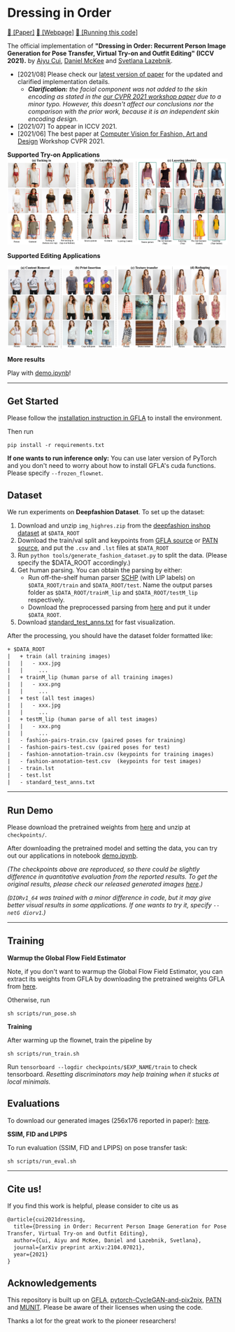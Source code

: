 # Dressing in Order 
[:womans_clothes: \[Paper\]](https://cuiaiyu.github.io/dressing-in-order/Cui_Dressing_in_Order.pdf)
[:jeans: \[Webpage\]](https://cuiaiyu.github.io/dressing-in-order)
[:dress: \[Running this code\]](#get-started)

The official implementation of __"Dressing in Order: Recurrent Person Image Generation for Pose Transfer, Virtual Try-on and Outfit Editing" (ICCV 2021).__ 
by
[Aiyu Cui](https://cuiaiyu.github.io),
[Daniel McKee](http://danielbmckee.com) and
[Svetlana Lazebnik](https://slazebni.cs.illinois.edu).

- [2021/08] Please check our [latest version of paper](https://cuiaiyu.github.io/dressing-in-order/Cui_Dressing_in_Order.pdf) for the updated and clarified implementation details.      
  - *__Clarification:__ the facial component was not added to the skin encoding as stated in the [our CVPR 2021 workshop paper](https://openaccess.thecvf.com/content/CVPR2021W/CVFAD/papers/Cui_Dressing_in_Order_Recurrent_Person_Image_Generation_for_Pose_Transfer_CVPRW_2021_paper.pdf) due to a minor typo. However, this doesn't affect our conclusions nor the comparison with the prior work, because it is an independent skin encoding design.*
- [2021/07] To appear in ICCV 2021.
- [2021/06] The best paper at [Computer Vision for Fashion, Art and Design](https://sites.google.com/zalando.de/cvfad2021/home) Workshop CVPR 2021.

__Supported Try-on Applications__
![](Images/short_try_on_editing.png)

__Supported Editing Applications__

![](Images/short_editing.png)

__More results__

Play with [demo.ipynb](demo.ipynb)!

----

## Get Started
Please follow the [installation instruction in GFLA](https://github.com/RenYurui/Global-Flow-Local-Attention) to install the environment. 

Then run
```
pip install -r requirements.txt
```

__If one wants to run inference only:__
You can use later version of PyTorch and you don't need to worry about how to install GFLA's cuda functions. Please specify ```--frozen_flownet```.


## Dataset
We run experiments on __Deepfashion Dataset__. To set up the dataset:
1. Download and unzip ```img_highres.zip``` from the [deepfashion inshop dataset](http://mmlab.ie.cuhk.edu.hk/projects/DeepFashion/InShopRetrieval.html) at ```$DATA_ROOT```
2. Download the train/val split and keypoints from 
[GFLA source](https://drive.google.com/drive/folders/1BX3Bxh8KG01yKWViRY0WTyDWbJHju-SL)
or [PATN source](https://drive.google.com/drive/folders/1eIwVFMRu9sU5UN-dbyTSEDEZJnWyYfxj),
and put the ```.csv``` and ```.lst``` files at ```$DATA_ROOT```
3. Run ```python tools/generate_fashion_dataset.py``` to split the data. (Please specify the $DATA_ROOT accordingly.)
4. Get human parsing. You can obtain the parsing by either:
    - Run off-the-shelf human parser [SCHP](https://github.com/PeikeLi/Self-Correction-Human-Parsing) (with LIP labels) on ```$DATA_ROOT/train``` and ```$DATA_ROOT/test```. Name the output parses folder as ```$DATA_ROOT/trainM_lip``` and ```$DATA_ROOT/testM_lip``` respectively.
    - Download the preprocessed parsing from [here](https://drive.google.com/drive/folders/11wWszW1kskAyMIGJHBBZzHNKN3os6pu_?usp=sharing) and put it under ```$DATA_ROOT```.
5. Download [standard_test_anns.txt](https://drive.google.com/drive/folders/11wWszW1kskAyMIGJHBBZzHNKN3os6pu_?usp=sharing) for fast visualization.

After the processing, you should have the dataset folder formatted like:
```
+ $DATA_ROOT
|   + train (all training images)
|   |   - xxx.jpg
|   |     ...
|   + trainM_lip (human parse of all training images)
|   |   - xxx.png
|   |     ...
|   + test (all test images)
|   |   - xxx.jpg
|   |     ...
|   + testM_lip (human parse of all test images)
|   |   - xxx.png
|   |     ...
|   - fashion-pairs-train.csv (paired poses for training)
|   - fashion-pairs-test.csv (paired poses for test)
|   - fashion-annotation-train.csv (keypoints for training images)
|   - fashion-annotation-test.csv  (keypoints for test images)
|   - train.lst
|   - test.lst
|   - standard_test_anns.txt
```

---

## Run Demo
Please download the pretrained weights from [here](https://drive.google.com/drive/folders/1-7DxUvcrC3cvQV67Z2QhRdi-9PMDC8w9?usp=sharing) and unzip at ```checkpoints/```. 

After downloading the pretrained model and setting the data, you can try out our applications in notebook [demo.ipynb](demo.ipynb).

*(The checkpoints above are reproduced, so there could be slightly difference in quantitative evaluation from the reported results. To get the original results, please check our released generated images [here](https://drive.google.com/drive/folders/1GOQVMhBKvANKutLDbzPbE-Zrb6ai9Eo8?usp=sharing).)*

*(```DIORv1_64``` was trained with a minor difference in code, but it may give better visual results in some applications. If one wants to try it, specify ```--netG diorv1```.)*

---
## Training

__Warmup the Global Flow Field Estimator__

Note, if you don't want to warmup the Global Flow Field Estimator, you can extract its weights from GFLA by downloading the pretrained weights GFLA from [here](https://github.com/RenYurui/Global-Flow-Local-Attention).

Otherwise, run

```
sh scripts/run_pose.sh
```

__Training__

After warming up the flownet, train the pipeline by
```
sh scripts/run_train.sh
```
Run ```tensorboard --logdir checkpoints/$EXP_NAME/train``` to check tensorboard.
*Resetting discriminators may help training when it stucks at local minimals.*

## Evaluations

To download our generated images (256x176 reported in paper): [here](https://drive.google.com/drive/folders/1GOQVMhBKvANKutLDbzPbE-Zrb6ai9Eo8?usp=sharing).

__SSIM, FID and LPIPS__

To run evaluation (SSIM, FID and LPIPS) on pose transfer task: 
```
sh scripts/run_eval.sh
```

---
## Cite us!
If you find this work is helpful, please consider to cite us as
```
@article{cui2021dressing,
  title={Dressing in Order: Recurrent Person Image Generation for Pose Transfer, Virtual Try-on and Outfit Editing},
  author={Cui, Aiyu and McKee, Daniel and Lazebnik, Svetlana},
  journal={arXiv preprint arXiv:2104.07021},
  year={2021}
}
```
## Acknowledgements
This repository is built up on [GFLA](https://github.com/RenYurui/Global-Flow-Local-Attention),
[pytorch-CycleGAN-and-pix2pix](https://github.com/junyanz/pytorch-CycleGAN-and-pix2pix), 
[PATN](https://github.com/tengteng95/Pose-Transfer) and 
[MUNIT](https://github.com/NVlabs/MUNIT). Please be aware of their licenses when using the code. 

Thanks a lot for the great work to the pioneer researchers!